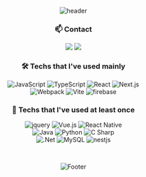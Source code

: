 <div align="center">

![header](https://capsule-render.vercel.app/api?type=waving&color=gradient&height=150&animation=twinkling)
<!-- ![Top Langs](https://github-readme-stats.vercel.app/api/top-langs/?username=suwoncityBoy&hide=python&theme=tokyonight) -->


### 📫 Contact 
<p>
  <a href="https://velog.io/@suwoncityboy"><img src="https://img.shields.io/badge/suwoncityboy.log-11B48A?style=flat-square&logo=Vimeo&logoColor=white&link=https://velog.io/@suwoncityboy"/></a>
  <a href="mailto:dlgkrrud970930@gmail.com" target="_blank"><img src="https://img.shields.io/badge/dlgkrrud970930@gmail.com-EA4335?style=flat-square&logo=Gmail&logoColor=white"/></a>
</p>


### 🛠 Techs that I've used mainly 
![JavaScript](https://img.shields.io/badge/javascript-F7DF1E?style=flat-square&logo=javascript&logoColor=white)
![TypeScript](https://img.shields.io/badge/typescript-3178C6.svg?style=flat-square&logo=TypeScript&logoColor=white)
![React](https://img.shields.io/badge/react-61DAFB.svg?style=flat-square&logo=React&logoColor=white) 
![Next.js](https://img.shields.io/badge/next.js-000000.svg?style=flat-square&logo=Next.js&logoColor=white)   
![Webpack](https://img.shields.io/badge/webpack-8DD6F9.svg?style=flat-square&logo=webpack&logoColor=white)
![Vite](https://img.shields.io/badge/vite-646CFF.svg?style=flat-square&logo=vite&logoColor=white)
![firebase](https://img.shields.io/badge/firebase-FFCA28.svg?style=flat-square&logo=firebase&logoColor=white)


### 📌 Techs that I've used at least once 
![jquery](https://img.shields.io/badge/jquery-0769AD.svg?style=flat-square&logo=jquery&logoColor=white)
![Vue.js](https://img.shields.io/badge/vue.js-4FC08D.svg?style=flat-square&logo=Vue.js&logoColor=white)
![React Native](https://img.shields.io/badge/reactnative-000.svg?style=flat-square&logo=React&logoColor=white)  
![Java](https://img.shields.io/badge/Java-007396?style=flat-square&logo=OpenJDK&logoColor=white")
![Python](https://img.shields.io/badge/Python-3776AB.svg?style=flat-square&logo=Python&logoColor=white)
![C Sharp](https://img.shields.io/badge/Csharp-512BD4.svg?style=flat-square&logo=Csharp&logoColor=white)  
![.Net](https://img.shields.io/badge/.net-8DD6F9.svg?style=flat-square&logo=.Net&logoColor=white)
![MySQL](https://img.shields.io/badge/mysql-4479A1?style=flat-square&logo=MySql&logoColor=white)
![nestjs](https://img.shields.io/badge/nestjs-E0234E?style=flat-square&logo=nestjs&logoColor=white)

<br/>

![Footer](https://capsule-render.vercel.app/api?type=waving&color=gradient&height=150&animation=twinkling&section=footer)

</div>
